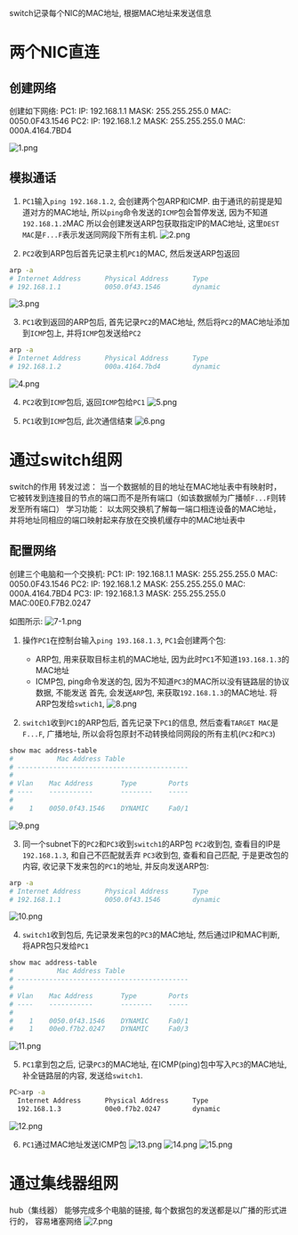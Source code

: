 switch记录每个NIC的MAC地址, 根据MAC地址来发送信息

# 两个NIC直连
## 创建网络
创建如下网络:
PC1:
    IP: 192.168.1.1
    MASK: 255.255.255.0
    MAC: 0050.0F43.1546
PC2:
    IP: 192.168.1.2
    MASK: 255.255.255.0
    MAC: 000A.4164.7BD4

![1.png](1.png)

## 模拟通话

1. `PC1`输入`ping 192.168.1.2`, 会创建两个包ARP和ICMP.
由于通讯的前提是知道对方的MAC地址, 所以`ping`命令发送的`ICMP`包会暂停发送, 因为不知道`192.168.1.2`MAC
所以会创建发送ARP包获取指定IP的MAC地址, 这里`DEST MAC`是`F...F`表示发送同网段下所有主机.
![2.png](2.png)

2. `PC2`收到ARP包后首先记录主机`PC1`的MAC, 然后发送ARP包返回
```sh
arp -a
# Internet Address      Physical Address      Type
# 192.168.1.1           0050.0f43.1546        dynamic
```

![3.png](3.png)

3. `PC1`收到返回的ARP包后, 首先记录`PC2`的MAC地址, 然后将`PC2`的MAC地址添加到`ICMP`包上, 并将`ICMP`包发送给`PC2`
```sh
arp -a
# Internet Address      Physical Address      Type
# 192.168.1.2           000a.4164.7bd4        dynamic
```
![4.png](4.png)


4. `PC2`收到`ICMP`包后, 返回`ICMP`包给`PC1`
![5.png](5.png)

5. `PC1`收到`ICMP`包后, 此次通信结束
![6.png](6.png)




# 通过switch组网
switch的作用
转发过滤： 当⼀个数据帧的⽬的地址在MAC地址表中有映射时， 它被转发到连接⽬的节点的端⼝⽽不是所有端⼝（如该数据帧为⼴播帧`F...F`则转发⾄所有端⼝）
学习功能： 以太⽹交换机了解每⼀端⼝相连设备的MAC地址， 并将地址同相应的端⼝映射起来存放在交换机缓存中的MAC地址表中

## 配置网络
创建三个电脑和一个交换机:
PC1:
    IP: 192.168.1.1
    MASK: 255.255.255.0
    MAC: 0050.0F43.1546
PC2:
    IP: 192.168.1.2
    MASK: 255.255.255.0
    MAC: 000A.4164.7BD4
PC3:
    IP: 192.168.1.3
    MASK: 255.255.255.0
    MAC:00E0.F7B2.0247

如图所示:
![7-1.png](7-1.png)


1. 操作`PC1`在控制台输入`ping 193.168.1.3`, `PC1`会创建两个包:
    - ARP包, 用来获取目标主机的MAC地址, 因为此时`PC1`不知道`193.168.1.3`的MAC地址
    - ICMP包, ping命令发送的包, 因为不知道`PC3`的MAC所以没有链路层的协议数据, 不能发送
首先, 会发送`ARP`包, 来获取`192.168.1.3`的MAC地址. 将ARP包发给`swtich1`, 
![8.png](8.png)

2. `switch1`收到`PC1`的ARP包后, 首先记录下`PC1`的信息, 然后查看`TARGET MAC`是`F...F`, 广播地址, 所以会将包原封不动转换给同网段的所有主机(`PC2`和`PC3`)
```sh
show mac address-table 
#           Mac Address Table
# -------------------------------------------
# 
# Vlan    Mac Address       Type        Ports
# ----    -----------       --------    -----
# 
#    1    0050.0f43.1546    DYNAMIC     Fa0/1
```
![9.png](9.png)


3. 同一个subnet下的`PC2`和`PC3`收到`switch1`的ARP包
`PC2`收到包, 查看目的IP是`192.168.1.3`, 和自己不匹配就丢弃
`PC3`收到包, 查看和自己匹配, 于是更改包的内容, 收记录下发来包的`PC1`的地址, 并反向发送ARP包:
```sh
arp -a
# Internet Address      Physical Address      Type
# 192.168.1.1           0050.0f43.1546        dynamic
```

![10.png](10.png)

4. `switch1`收到包后, 先记录发来包的`PC3`的MAC地址, 然后通过IP和MAC判断, 将APR包只发给`PC1`
```sh
show mac address-table 
#           Mac Address Table
# -------------------------------------------
# 
# Vlan    Mac Address       Type        Ports
# ----    -----------       --------    -----
# 
#    1    0050.0f43.1546    DYNAMIC     Fa0/1
#    1    00e0.f7b2.0247    DYNAMIC     Fa0/3
```

![11.png](11.png)

5. `PC1`拿到包之后, 记录`PC3`的MAC地址, 在ICMP(ping)包中写入`PC3`的MAC地址, 补全链路层的内容, 发送给`switch1`.
```sh
PC>arp -a
  Internet Address      Physical Address      Type
  192.168.1.3           00e0.f7b2.0247        dynamic
```

![12.png](12.png)


6. `PC1`通过MAC地址发送ICMP包
![13.png](13.png)
![14.png](14.png)
![15.png](15.png)




# 通过集线器组⽹
hub（集线器） 能够完成多个电脑的链接, 每个数据包的发送都是以⼴播的形式进⾏的， 容易堵塞⽹络
![7.png](7.png)

